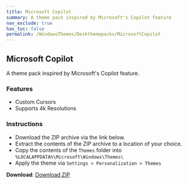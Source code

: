 ```yaml
---
title: Microsoft Copilot
summary: A theme pack inspired by Microsoft's Copilot feature
nav_exclude: true
has_toc: false
permalink: /WindowsThemes/Deskthemepacks/MicrosoftCopilot
---
```


## Microsoft Copilot
A theme pack inspired by Microsoft's Copilot feature.

<div align="center">
    <!-- <img src="https://gitlab.com/the-back-room/deskthemepacks/sfw/copilot/-/raw/main/Extras/Preview.bmp" alt="Microsoft Copilot Preview" style="max-width: 100%; height: auto;" /> -->
</div>

### Features

- Custom Cursors
- Supports 4k Resolutions

### Instructions

- Download the ZIP archive via the link below.
- Extract the contents of the ZIP archive to a location of your choice.
- Copy the contents of the `Themes` folder into `%LOCALAPPDATA%\Microsoft\Windows\Themes\`
- Apply the theme via `Settings > Personalization > Themes`

**Download**: [Download ZIP](https://gitlab.com/the-back-room/deskthemepacks/sfw/copilot/-/archive/main/copilot-main.zip)